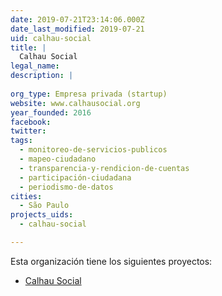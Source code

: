 ```yaml
---
date: 2019-07-21T23:14:06.000Z
date_last_modified: 2019-07-21
uid: calhau-social
title: |
  Calhau Social
legal_name: 
description: |
  
org_type: Empresa privada (startup)
website: www.calhausocial.org
year_founded: 2016
facebook: 
twitter: 
tags:
  - monitoreo-de-servicios-publicos
  - mapeo-ciudadano
  - transparencia-y-rendicion-de-cuentas
  - participación-ciudadana
  - periodismo-de-datos
cities: 
  - São Paulo
projects_uids:
  - calhau-social

---
```


Esta organización tiene los siguientes proyectos:

- [Calhau Social](/proyectos/calhau-social)
